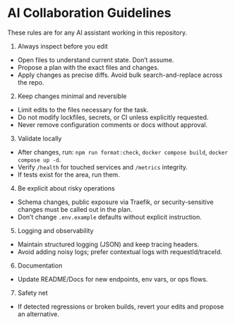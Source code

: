 # AI Collaboration Guidelines

These rules are for any AI assistant working in this repository.

1) Always inspect before you edit
- Open files to understand current state. Don’t assume.
- Propose a plan with the exact files and changes.
- Apply changes as precise diffs. Avoid bulk search-and-replace across the repo.

2) Keep changes minimal and reversible
- Limit edits to the files necessary for the task.
- Do not modify lockfiles, secrets, or CI unless explicitly requested.
- Never remove configuration comments or docs without approval.

3) Validate locally
- After changes, run: `npm run format:check`, `docker compose build`, `docker compose up -d`.
- Verify `/health` for touched services and `/metrics` integrity.
- If tests exist for the area, run them.

4) Be explicit about risky operations
- Schema changes, public exposure via Traefik, or security-sensitive changes must be called out in the plan.
- Don’t change `.env.example` defaults without explicit instruction.

5) Logging and observability
- Maintain structured logging (JSON) and keep tracing headers.
- Avoid adding noisy logs; prefer contextual logs with requestId/traceId.

6) Documentation
- Update README/Docs for new endpoints, env vars, or ops flows.

7) Safety net
- If detected regressions or broken builds, revert your edits and propose an alternative.
